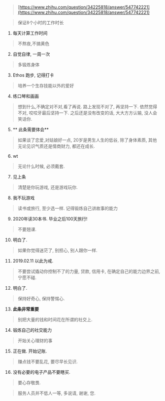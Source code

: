 >[https://www.zhihu.com/question/34225818/answer/547742221](https://www.zhihu.com/question/34225818/answer/547742221)


> 保证8个小时的工作时长
1. 每天计算工作时间

> 不熬夜,不搞黄色
2. 自觉自律, 一周一次

> 多锻炼身体
3. Ethos 跑步, 记得打卡

> 培养一个生存技能以外的爱好
4. 练口琴和画画

> 想到什么,不确定对不对,看了再说. 路上发现不对了, 再坚持一下. 依然觉得不对, 咬咬牙最后坚持一下. 之后还是没有改变的话, 大大方方认输, 没人会笑话你.
5. ** 此条需要体会**

>如果谈了恋爱,对姑娘好一点, 20岁是男生人生的低谷, 除了身体素质, 其他无论见识气质还是情商财力, 都还在成长.
6. wt

> 无论什么时候, 必须戴套.
7. 见上条

> 清楚是你玩游戏, 还是游戏玩你.
8. 我不玩游戏

> 读书或旅行, 至少选一样. 记得锻炼自己讲故事的能力
9. 2020年读30本书. 毕业之后100天旅行!

> 不要翘课.
10. 明白了.

> 如果你觉得迷茫了, 别担心, 别人跟你一样.
11. 2019.02.11 以此为戒.

> 不要尝试撬动你控制不了的力量, 贷款, 信用卡, 在确定自己的能力边界之前, 宁愿不碰.
12. 明白了.

> 保持好奇心, 保持警惕心. 
13. **此条非常重要**

> 别把大量的钱和时间花在所谓的社交上. 
14. 锻炼自己的社交能力

>开始关心理财的事
15. 正在做. 开始记账.

> 赚点钱不要乱花, 要尽早长见识.
16. 没有必要的电子产品不要瞎买.

> 要心存敬畏. 

> 服务人员并不低人一等, 多说请, 谢谢, 您.

> 


<!--stackedit_data:
eyJoaXN0b3J5IjpbLTE0ODU1Njc2NDhdfQ==
-->